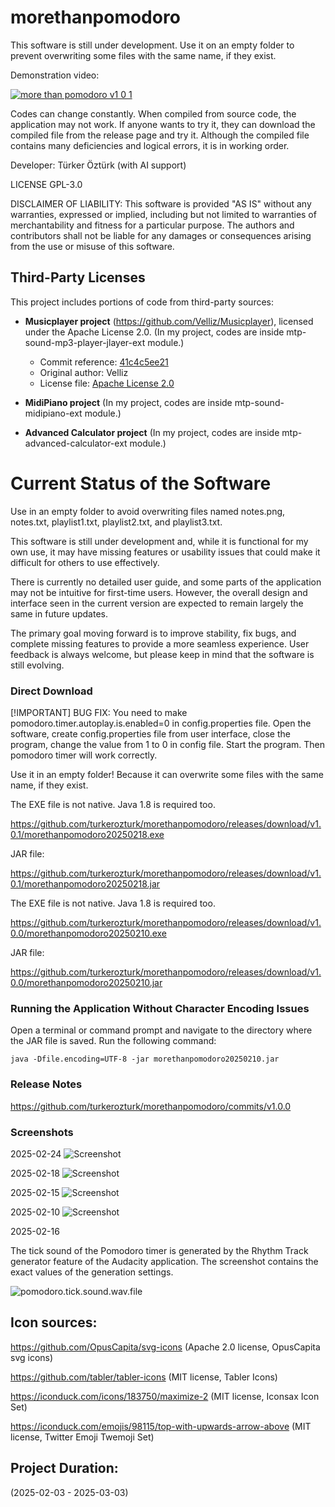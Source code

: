 # morethanpomodoro

This software is still under development. 
Use it on an empty folder to prevent overwriting some files with the same name, if they exist.

Demonstration video:



[![more than pomodoro v1 0 1](https://img.youtube.com/vi/MnrVY8t-cGk/0.jpg)](https://www.youtube.com/watch?v=MnrVY8t-cGk)


Codes can change constantly. When compiled from source code, the application may not work. If anyone wants to try it, they can download the compiled file from the release page and try it. Although the compiled file contains many deficiencies and logical errors, it is in working order.

Developer: Türker Öztürk (with AI support)

LICENSE GPL-3.0

DISCLAIMER OF LIABILITY:
This software is provided "AS IS" without any warranties, expressed or implied, including but not limited to warranties of merchantability and fitness for a particular purpose. The authors and contributors shall not be liable for any damages or consequences arising from the use or misuse of this software.

## Third-Party Licenses

This project includes portions of code from third-party sources:

- **Musicplayer project** (https://github.com/Velliz/Musicplayer), licensed under the Apache License 2.0. (In my project, codes are inside mtp-sound-mp3-player-jlayer-ext module.)
    - Commit reference: [41c4c5ee21](https://github.com/Velliz/Musicplayer/commit/41c4c5ee21a21a845865c34c2b847c75d3349604)
    - Original author: Velliz
    - License file: [Apache License 2.0](http://www.apache.org/licenses/LICENSE-2.0)

- **MidiPiano project** (In my project, codes are inside mtp-sound-midipiano-ext module.)
- **Advanced Calculator project** (In my project, codes are inside mtp-advanced-calculator-ext module.)


# Current Status of the Software

Use in an empty folder to avoid overwriting files named notes.png, notes.txt, playlist1.txt, playlist2.txt, and playlist3.txt.

This software is still under development and, while it is functional for my own use, it may have missing features or usability issues that could make it difficult for others to use effectively.

There is currently no detailed user guide, and some parts of the application may not be intuitive for first-time users. However, the overall design and interface seen in the current version are expected to remain largely the same in future updates.

The primary goal moving forward is to improve stability, fix bugs, and complete missing features to provide a more seamless experience. User feedback is always welcome, but please keep in mind that the software is still evolving.

### Direct Download

[!IMPORTANT]
BUG FIX: You need to make pomodoro.timer.autoplay.is.enabled=0 in config.properties file. Open the software, create config.properties file from user interface, close the program, change the value from 1 to 0 in config file. Start the program. Then pomodoro timer will work correctly.

Use it in an empty folder! Because it can overwrite some files with the same name, if they exist.

The EXE file is not native. Java 1.8 is required too.


https://github.com/turkerozturk/morethanpomodoro/releases/download/v1.0.1/morethanpomodoro20250218.exe

JAR file:

https://github.com/turkerozturk/morethanpomodoro/releases/download/v1.0.1/morethanpomodoro20250218.jar



The EXE file is not native. Java 1.8 is required too.

https://github.com/turkerozturk/morethanpomodoro/releases/download/v1.0.0/morethanpomodoro20250210.exe

JAR file:

https://github.com/turkerozturk/morethanpomodoro/releases/download/v1.0.0/morethanpomodoro20250210.jar

### Running the Application Without Character Encoding Issues

Open a terminal or command prompt and navigate to the directory where the JAR file is saved.
Run the following command:

    java -Dfile.encoding=UTF-8 -jar morethanpomodoro20250210.jar


### Release Notes

https://github.com/turkerozturk/morethanpomodoro/commits/v1.0.0

### Screenshots


2025-02-24
![Screenshot](screenshots/screenshot20250224.jpg)

2025-02-18
![Screenshot](screenshots/screenshot20250218.jpg)



2025-02-15
![Screenshot](screenshots/screenshot20250215.png)

2025-02-10
![Screenshot](screenshots/screenshot.png)

2025-02-16

The tick sound of the Pomodoro timer is generated by the Rhythm Track generator feature of the Audacity application. The screenshot contains the exact values of the generation settings.

![pomodoro.tick.sound.wav.file](screenshots/pomodoro.tick.sound.wav.file.png)


## Icon sources:

https://github.com/OpusCapita/svg-icons
(Apache 2.0 license, OpusCapita svg icons)

https://github.com/tabler/tabler-icons
(MIT license, Tabler Icons)

https://iconduck.com/icons/183750/maximize-2
(MIT license, Iconsax Icon Set)

https://iconduck.com/emojis/98115/top-with-upwards-arrow-above
(MIT license, Twitter Emoji Twemoji Set)




## Project Duration:

(2025-02-03 - 2025-03-03)